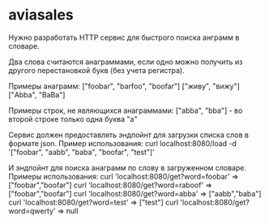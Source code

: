 # aviasales
Нужно разработать HTTP сервис для быстрого поиска анграмм в словаре.

Два слова считаются анаграммами, если одно можно получить из другого перестановкой букв (без учета регистра).

Примеры анаграмм:
["foobar", "barfoo", "boofar"]
["живу", "вижу"]
["Abba", "BaBa"]

Примеры строк, не являющихся анаграммами:
["abba", "bba"] - во второй строке только одна буква "а"

Сервис должен предоставлять эндпойнт для загрузки списка слов в формате json. Пример использования:
curl localhost:8080/load -d '["foobar", "aabb", "baba", "boofar", "test"]'

И эндпойнт для поиска анаграмм по слову в загруженном словаре. Примеры использования:
curl 'localhost:8080/get?word=foobar' => ["foobar","boofar"]
curl 'localhost:8080/get?word=raboof' => ["foobar","boofar"]
curl 'localhost:8080/get?word=abba' => ["aabb","baba"]
curl 'localhost:8080/get?word=test' => ["test"]
curl 'localhost:8080/get?word=qwerty' => null
